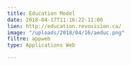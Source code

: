 ```yaml
---
title: Education Model
date: 2018-04-17T11:16:22-11:00
lien: http://education.revovision.ca/
image: "/uploads/2018/04/16/aeduc.png"
filtre: appweb
type: Applications Web

---
```

